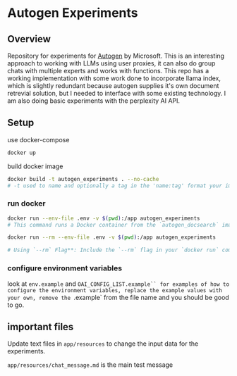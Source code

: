# Autogen Experiments

## Overview

Repository for experiments for [Autogen](https://github.com/microsoft/autogen) by Microsoft. This is an interesting approach to working with LLMs using user proxies, it can also do group chats with multiple experts and works with functions. This repo has a working implementation with some work done to incorporate llama index, which is slightly redundant because autogen supplies it's own document retrevial solution, but I needed to interface with some existing technology. I am also doing basic experiments with the perplexity AI API.

## Setup

use docker-compose

```bash
docker up
```

build docker image

```bash
docker build -t autogen_experiments . --no-cache
# -t used to name and optionally a tag in the 'name:tag' format your image
```

### run docker

```bash
docker run --env-file .env -v $(pwd):/app autogen_experiments
# This command runs a Docker container from the `autogen_docsearch` image, loads environment variables from a file named `.env`, and mounts the current directory to `/app` inside the container.
```

```bash
docker run --rm --env-file .env -v $(pwd):/app autogen_experiments

# Using `--rm` Flag**: Include the `--rm` flag in your `docker run` command to automatically remove the container when it exits:
```

### configure environment variables

look at `env.example` and ` OAI_CONFIG_LIST.example`` for examples of how to configure the environment variables, replace the example values with your own, remove the  `.example` from the file name and you should be good to go.

## important files

Update text files in `app/resources` to change the input data for the experiments.

`app/resources/chat_message.md` is the main test message
